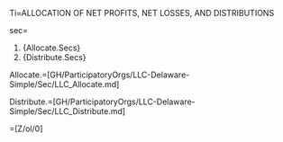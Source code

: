 Ti=ALLOCATION OF NET PROFITS, NET LOSSES, AND DISTRIBUTIONS

sec=<ol><li>{Allocate.Secs}<li>{Distribute.Secs}</ol>

Allocate.=[GH/ParticipatoryOrgs/LLC-Delaware-Simple/Sec/LLC_Allocate.md]

Distribute.=[GH/ParticipatoryOrgs/LLC-Delaware-Simple/Sec/LLC_Distribute.md]

=[Z/ol/0]
